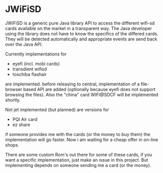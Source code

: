 # JWiFiSD

JWiFiSD is a generic pure Java library API to access the different wifi-sd cards available on the market in a transparent way. The Java developer using the library does not have to know the specifics of the differed cards. They will be detected automatically and appropriate events are send back over the Java API.

Currently implementations for 

- eyefi (incl. mobi cards)
- transdient wifisd
- toschiba flashair

are implemented. before releasing to central, implementation of a file-browser based API are added (optionally because eyefi does not support browsing the files). Also the "china" card WIFI@SDCF will be implemented shortly.

Not jet implemented (but planned) are versions for

- PQI Air card
- ez share

if someone provides me with the cards (or the money to buy them) the implementation will go faster. Now i am waiting for a cheap offer in on-line shops. 

There are some custom Rom's out there for some of these cards, if you want a specific implementation, just make an issue in this project. But implementing depends on someone sending me a card (or the money).
